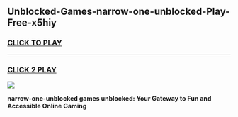 
## Unblocked-Games-narrow-one-unblocked-Play-Free-x5hiy
<h3>
<a href="https://premium76.site?title=narrow-one-unblocked&ref=12A">CLICK TO PLAY</a></h3>
<hr>

<h3>
<a href="https://premium76.site?title=narrow-one-unblocked&ref=12A">CLICK 2 PLAY</a>
  
</h3>

<a href="https://premium76.site?title=narrow-one-unblocked&ref=12A"><img src="https://clearcache.store/games.png"></a>


**narrow-one-unblocked games unblocked: Your Gateway to Fun and Accessible Online Gaming**
